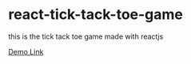 # react-tick-tack-toe-game
this is the tick tack toe game made with reactjs

[Demo Link](https://react-tick-tack-toe-game.vercel.app/)
